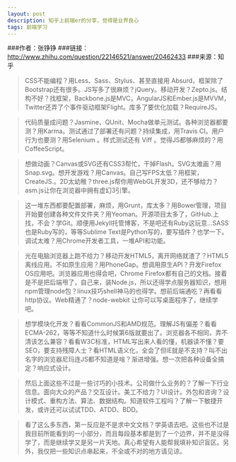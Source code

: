 ```yaml
---
layout: post
description: 知乎上前端er的分享，觉得是业界良心
tags: 前端学习
---
```


###作者：张铮铮
###链接：http://www.zhihu.com/question/22146521/answer/20462433
###来源：知乎

>CSS不能编程？用Less、Sass、Stylus、甚至直接用 Absurd，框架除了Bootstrap还有很多。JS写多了很麻烦？jQuery。移动开发？Zepto.js。结构不好？找框架，Backbone.js是MVC，AngularJS和Ember.js是MVVM，Twitter还弄了个事件驱动框架Flight。库多了要优化加载？RequireJS。

>代码质量成问题？Jasmine、QUnit、Mocha做单元测试。各种浏览器都要测？用Karma。测试通过了部署还有问题？持续集成，用Travis CI。用户行为也要测？用Selenium 。样式测试还有 Viff 。觉得JS都够麻烦的？用CoffeeScript。

>想做动画？Canvas或SVG还有CSS3帮忙，干掉Flash。SVG太难画？用Snap.svg。想开发游戏？用Canvas。自己写FPS太低？用框架，CreateJS.。2D太幼稚？three.js帮你用WebGL开发3D，还不够给力？asm.js让你在浏览器中拥有虚幻3引擎。

>这一堆东西都要配置部署，麻烦，用Grunt，库太多？用Bower管理，项目开始要创建各种文件文件夹？用Yeoman。开源项目太多了，GitHub.上找，不会？学Git。顺便用Jekyll托管博客，不是吧还有Ruby这玩意...SASS也是Ruby写的，等等Sublime Text是Python写的，要写插件？也学一下。调试太难？用Chrome开发者工具，一堆API和功能。

>光在电脑浏览器上跑不给力？移动开发HTML5，离开网络就渣了？HTML5离线应用。不如原生应用？用PhoneGap。想调用原生API？开发Firefox OS应用吧。浏览器应用也得会吧，Chrome Firefox都有自己的文档。接着是不是把后端甩了，自己来，装Node.js，所以还得学点服务器知识，想用npm管理node包？linux技巧shell神马的也得学。想前后端通吃？再看看http协议。Web精通了？node-webkit 让你可以写桌面程序了，继续学吧。

>想学模块化开发？看看CommonJS和AMD规范。理解JS有偏差？看看ECMA-262，等等不知道什么时候第6版就要出了。浏览器各不相同，弄不清该怎么兼容？看看W3C标准，HTML写出来人看的懂，机器读不懂？要SEO，要支持残障人士？看HTML语义化，全会了但IE就是不支持？叫不出名字的浏览器尼玛连JS都不知道是啥？渐进增强。想一次把各种设备全搞定？响应式设计。

>然后上面这些不过是一些讨巧的小技术。公司做什么业务的？了解一下行业信息。面向大众的产品？交互设计。美工不给力？UI设计。外包和咨询？设计模式、重构方法、算法、数据结构。知道软件工程吗？了解一下敏捷开发，或许还可以试试TDD、ATDD、BDD。

>看了这么多东西，第一反应是不是求中文文档？学英语去吧。这些也不过是我目前所能看到的一小部分，而且每段基本都是到了一个边界，并不是没得学了，而是继续学又是另一片天地。真心希望有人能帮我填补知识盲区。另外，我仅把一些知识点串起来，不全或不对的地方请见谅。